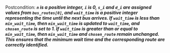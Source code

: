 Postcondition: ***`n` is a positive integer, `i` is 0, `s_i` and `d_i` are assigned values from `bus_routes[0]`, and `wait_time` is a positive integer representing the time until the next bus arrives. If `wait_time` is less than `min_wait_time`, then `min_wait_time` is updated to `wait_time`, and `chosen_route` is set to 1. If `wait_time` is greater than or equal to `min_wait_time`, then `min_wait_time` and `chosen_route` remain unchanged. This ensures that the minimum wait time and the corresponding route are correctly identified.***